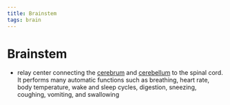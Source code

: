 ```yaml
---
title: Brainstem
tags: brain
---
```


# Brainstem
- relay center connecting the [cerebrum](Cerebrum.md) and [cerebellum](Cerebellum.md) to the spinal cord. It performs many automatic functions such as breathing, heart rate, body temperature, wake and sleep cycles, digestion, sneezing, coughing, vomiting, and swallowing


































